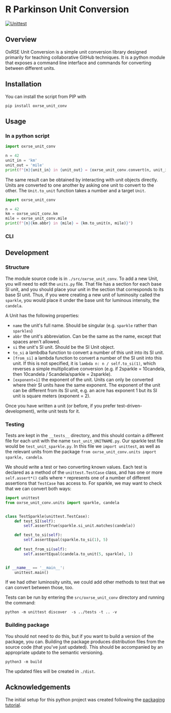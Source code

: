 # R Parkinson Unit Conversion

[![Unittest](https://github.com/OxfordRSE/oxrse_unit_conv/actions/workflows/unittest.yml/badge.svg)](https://github.com/OxfordRSE/oxrse_unit_conv/actions/workflows/unittest.yml)

## Overview

OxRSE Unit Conversion is a simple unit conversion library designed primarily for teaching collaborative GitHub
techniques. It is a python module that exposes a command line interface and commands for converting between
different units.

## Installation

You can install the script from PIP with
```shell
pip install oxrse_unit_conv
```

## Usage

### In a python script

```python
import oxrse_unit_conv

n = 42
unit_in = 'km'
unit_out = 'mile'
print(f"{n}{unit_in} in {unit_out} = {oxrse_unit_conv.convert(n, unit_in, unit_out)}")
```

The same result can be obtained by interacting with unit objects directly.
Units are converted to one another by asking one unit to convert to the other.
The `Unit.to_unit` function takes a number and a target `Unit`.

```python
import oxrse_unit_conv

n = 42
km = oxrse_unit_conv.km
mile = oxrse_unit_conv.mile
print(f"{n}{km.abbr} in {mile} = {km.to_unit(n, mile)}")
```

### CLI

## Development

### Structure

The module source code is in `./src/oxrse_unit_conv`. 
To add a new Unit, you will need to edit the `units.py` file.
That file has a section for each base SI unit, and you should place your unit in the section that corresponds
to its base SI unit. 
Thus, if you were creating a new unit of luminosity called the `sparkle`, 
you would place it under the base unit for luminous intensity, the `candela`.

A Unit has the following properties:
* `name` the unit's full name. Should be singular (e.g. `sparkle` rather than `sparkles`)
* `abbr` the unit's abbreviation. Can be the same as the name, except that spaces aren't allowed.
* `si` the unit's SI unit. Should be the SI Unit object.
* `to_si` a lambdba function to convert a number of this unit into its SI unit.
* `[from_si]` a lambda function to convert a number of the SI unit into this unit.
  If this is not specified, it is `lambda n: n / self.to_si(1)`, which reverses a simple multiplicative conversion
  (e.g. if 2sparkle = 10candela, then 10candela / 5candela/sparkle = 2sparkle).
* `[exponent=1]` the exponent of the unit. Units can only be converted where their SI units have the same exponent.
  The exponent of the unit can be different from its SI unit, 
  e.g. an acre has exponent 1 but its SI unit is square meters (exponent = 2).

Once you have written a unit (or before, if you prefer test-driven-development), write unit tests for it.

### Testing

Tests are kept in the `__tests__` directory, and this should contain a different file for each unit
with the name `test_unit_UNITNAME.py`. 
Our sparkle test file would be `test_unit_sparkle.py`.
In this file we `import unittest`, as well as the relevant units from the package 
`from oxrse_unit_conv.units import sparkle, candela`.

We should write a test or two converting known values. 
Each test is declared as a method of the `unittest.TestCase` class, and has one or more `self.assert*()` calls
where `*` represents one of a number of different assertions that `TestCase` has access to. 
For sparkle, we may want to check that we can convert both ways:

```python
import unittest
from oxrse_unit_conv.units import sparkle, candela


class TestSparkle(unittest.TestCase):
    def test_SI(self):
        self.assertTrue(sparkle.si_unit.matches(candela))

    def test_to_si(self):
        self.assertEqual(sparkle.to_si(1), 5)
    
    def test_from_si(self):
        self.assertEqual(candela.to_unit(5, sparkle), 1)


if __name__ == '__main__':
    unittest.main()
```

If we had other luminosity units, we could add other methods to test that we can convert between those, too.

Tests can be run by entering the `src/oxrse_unit_conv` directory and running the command:
```shell
python -m unittest discover  -s ../tests -t .. -v
```

### Building package

You should not need to do this, but if you want to build a version of the package, you can.
Building the package produces distribution files from the source code (that you've just updated).
This should be accompanied by an appropriate update to the semantic versioning.

```shell
python3 -m build
```

The updated files will be created in `./dist`.

## Acknowledgements

The initial setup for this python project was created following the 
[packaging tutorial](https://packaging.python.org/en/latest/tutorials/packaging-projects/).
